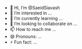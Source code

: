 - 👋 Hi, I’m @SaeidSiavash
- 👀 I’m interested in ...
- 🌱 I’m currently learning ...
- 💞️ I’m looking to collaborate on ...
- 📫 How to reach me ...
- 😄 Pronouns: ...
- ⚡ Fun fact: ...

<!---
SaeidSiavash/SaeidSiavash is a ✨ special ✨ repository because its `README.md` (this file) appears on your GitHub profile.
You can click the Preview link to take a look at your changes.
--->
